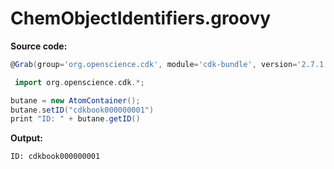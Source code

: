 # ChemObjectIdentifiers.groovy
**Source code:**
```groovy
@Grab(group='org.openscience.cdk', module='cdk-bundle', version='2.7.1')

 import org.openscience.cdk.*;

butane = new AtomContainer();
butane.setID("cdkbook000000001")
print "ID: " + butane.getID()
```
**Output:**
```plain
ID: cdkbook000000001
```
